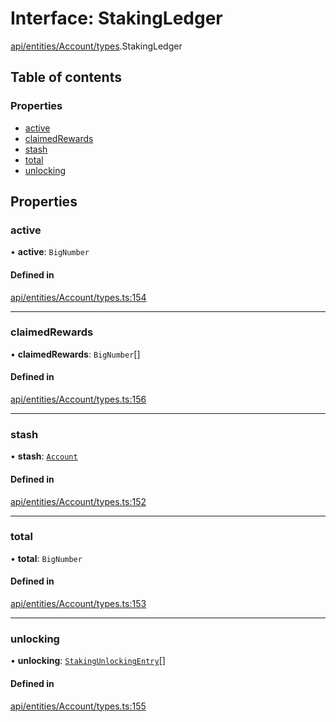 # Interface: StakingLedger

[api/entities/Account/types](../wiki/api.entities.Account.types).StakingLedger

## Table of contents

### Properties

- [active](../wiki/api.entities.Account.types.StakingLedger#active)
- [claimedRewards](../wiki/api.entities.Account.types.StakingLedger#claimedrewards)
- [stash](../wiki/api.entities.Account.types.StakingLedger#stash)
- [total](../wiki/api.entities.Account.types.StakingLedger#total)
- [unlocking](../wiki/api.entities.Account.types.StakingLedger#unlocking)

## Properties

### active

• **active**: `BigNumber`

#### Defined in

[api/entities/Account/types.ts:154](https://github.com/PolymeshAssociation/polymesh-sdk/blob/8a9e72221/src/api/entities/Account/types.ts#L154)

___

### claimedRewards

• **claimedRewards**: `BigNumber`[]

#### Defined in

[api/entities/Account/types.ts:156](https://github.com/PolymeshAssociation/polymesh-sdk/blob/8a9e72221/src/api/entities/Account/types.ts#L156)

___

### stash

• **stash**: [`Account`](../wiki/api.entities.Account.Account)

#### Defined in

[api/entities/Account/types.ts:152](https://github.com/PolymeshAssociation/polymesh-sdk/blob/8a9e72221/src/api/entities/Account/types.ts#L152)

___

### total

• **total**: `BigNumber`

#### Defined in

[api/entities/Account/types.ts:153](https://github.com/PolymeshAssociation/polymesh-sdk/blob/8a9e72221/src/api/entities/Account/types.ts#L153)

___

### unlocking

• **unlocking**: [`StakingUnlockingEntry`](../wiki/api.entities.Account.types.StakingUnlockingEntry)[]

#### Defined in

[api/entities/Account/types.ts:155](https://github.com/PolymeshAssociation/polymesh-sdk/blob/8a9e72221/src/api/entities/Account/types.ts#L155)
